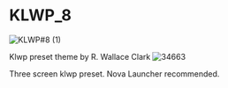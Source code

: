 # KLWP_8
![KLWP#8 (1)](https://github.com/user-attachments/assets/66a6ee8e-b7a5-4578-9642-5b5bde78ee58)

Klwp preset theme by R. Wallace Clark
![34663](https://github.com/user-attachments/assets/247ba731-75f2-4698-8948-980c072e76b7)

Three screen klwp preset. Nova Launcher recommended.
